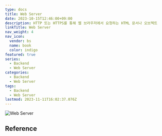 ```yaml
---
type: docs
title: Web Server
date: 2023-10-15T12:46:00+09:00
description: HTTP 또는 HTTPS를 통해 웹 브라우저에서 요청하는 HTML 문서나 오브젝트(이미지 파일 등)을 전송해주는 서비스 프로그램
linkTitle: Web Server
nav_weight: 4
nav_icon:
  vendor: bs
  name: book
  color: indigo
featured: true
series:
  - Backend
  - Web Server
categories:
  - Backend
  - Web Server
tags:
  - Backend
  - Web Server
lastmod: 2023-11-11T16:02:37.076Z
---
```


![Web Server](/backend/web-server.webp#center)

## Reference
